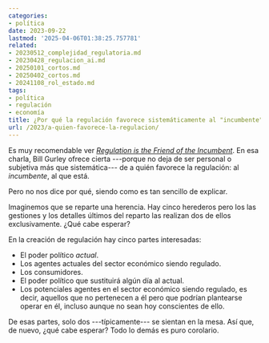 ```yaml
---
categories:
- política
date: 2023-09-22
lastmod: '2025-04-06T01:38:25.757781'
related:
- 20230512_complejidad_regulatoria.md
- 20230428_regulacion_ai.md
- 20250101_cortos.md
- 20250402_cortos.md
- 20241108_rol_estado.md
tags:
- política
- regulación
- economía
title: ¿Por qué la regulación favorece sistemáticamente al "incumbente"?
url: /2023/a-quien-favorece-la-regulacion/
---
```


Es muy recomendable ver
[_Regulation is the Friend of the Incumbent_](https://marginalrevolution.com/marginalrevolution/2023/09/regulation-is-the-friend-of-the-incumbent.html).
En esa charla, Bill Gurley ofrece cierta ---porque no deja de ser personal o subjetiva más que sistemática--- de a quién favorece la regulación: al _incumbente_, al que está.

Pero no nos dice por qué, siendo como es tan sencillo de explicar.

Imaginemos que se reparte una herencia. Hay cinco herederos pero los las gestiones y los detalles últimos del reparto las realizan dos de ellos exclusivamente. ¿Qué cabe esperar?

En la creación de regulación hay cinco partes interesadas:

- El poder político _actual_.
- Los agentes actuales del sector económico siendo regulado.
- Los consumidores.
- El poder político que sustituirá algún día al actual.
- Los potenciales agentes en el sector económico siendo regulado, es decir, aquellos que no pertenecen a él pero que podrían plantearse operar en él, incluso aunque no sean hoy conscientes de ello.

De esas partes, solo dos ---típicamente--- se sientan en la mesa. Así que, de nuevo, ¿qué cabe esperar? Todo lo demás es puro corolario.